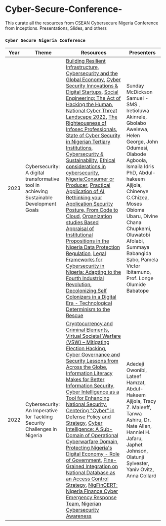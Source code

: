 # Cyber-Secure-Conference-
This curate all the resources from CSEAN Cybersecure Nigeria Conference from Inceptions. Presentations, Slides, and others
### `Cyber Secure Nigeria Conference`

| Year | Theme | Resources | Presenters |
| --- | --- | --- |---
| 2023 |Cybersecurity: A digital transformative tool in achieving Sustainable Development Goals | [Building Resilient Infrastructure](https://csean-my.sharepoint.com/:b:/g/personal/conference_csean_org_ng/EdsED0iaB0dKk6dx_xiWY_YB_e_yxG00VmcR50MYDA35cw?e=9av9zt), [Cybersecurity and the Global Economy](https://csean-my.sharepoint.com/:b:/g/personal/conference_csean_org_ng/EWSnHcQKMBpIjk_7gnLPmXQBxg-8N6Za3sgnBxRfehR_Ag?e=TK7oDB), [Cyber Security Innovations & Digital Startups](https://csean-my.sharepoint.com/:b:/g/personal/conference_csean_org_ng/EUUpJBoXN4lEoOoxmkGaOScB4vUb2bQfO-EMq_szhy4W3A?e=hS1Y64), [Social Engineering: The Act of Hacking the Human](https://csean-my.sharepoint.com/:b:/g/personal/conference_csean_org_ng/EURMHfEbKYpMtbvy1W8-EWIBgY1qJn20BXg7S9h3fbIdAA?e=cb9Bua), [National Cyber Threat Landscape 2022](https://csean-my.sharepoint.com/:b:/g/personal/conference_csean_org_ng/EfWSu2LTQQtBkTx4bCdR_roBI-uVZGDswtjsOE0PtYjmJA?e=BdzghJ), [The Righteousness of Infosec Professionals](https://csean-my.sharepoint.com/:b:/g/personal/conference_csean_org_ng/EQ3dUDIQCyNFrWFMGps6kjgBL2g5BphZd5P0ggzO5Dghqw?e=56E3g6), [State of Cyber Security in Nigerian Tertiary Institutions](https://csean-my.sharepoint.com/:b:/g/personal/conference_csean_org_ng/EbVVUNjdy5tHpDM3nMVoIikBwEsr0O6e0W1mLCx78_mI7Q?e=88HL6j), [Cybersecurity & Sustainability](https://csean-my.sharepoint.com/:b:/g/personal/conference_csean_org_ng/EeTXH9nmVchCjL9y4rlSpZYBvAFK7RRXHiCG1c9D_-atCg?e=RsiZLz), [Ethical considerations in cybersecurity](https://csean-my.sharepoint.com/:b:/g/personal/conference_csean_org_ng/EV5H67sZu5xBnUcHXS_QpuEBTD27YbAmXDnK4GCkiA2amA?e=KRcnm8), [Nigeria:Consumer or Producer](https://csean-my.sharepoint.com/:b:/g/personal/conference_csean_org_ng/ETxX0c6FSd1Ds28UkyyvdT0BMAA2Dne_mF1Pw5M4Gztezg?e=siC53O), [Practical Application of AI](https://csean-my.sharepoint.com/:b:/g/personal/conference_csean_org_ng/Eao8DAcqHCpFksk8vYWb7qUB5hbbOdSt07bX3PtvO7QaCg?e=Nyqjep), [Rethinking your Application Security Posture, From Code to Cloud](https://csean-my.sharepoint.com/:b:/g/personal/conference_csean_org_ng/Ed_Zjeu8fbxGhIy7982ykAYBjS1z2_M7lrC9tlFjKthS-Q?e=KRQPBN), [Organization studies Based Appraisal of Institutional Propositions in the Nigeria Data Protection Regulation](https://csean-my.sharepoint.com/:b:/g/personal/conference_csean_org_ng/EXyOARzfzq5Mrev0o48bRHEBND4s9jsj32d1ShP5bjt_NQ?e=gVDX9x), [Legal Frameworks for Cybersecurity in Nigeria: Adapting to the Fourth Industrial Revolution](https://csean-my.sharepoint.com/:b:/g/personal/conference_csean_org_ng/EXJyY5i0kEpCrT2ysruJbNABq9KkoNCuYMocowsntbnELw?e=2HlNcw), [Decolonizing Self Colonizers in a Digital Era - Technological Determinism to the Rescue](https://csean-my.sharepoint.com/:b:/g/personal/conference_csean_org_ng/Ecp2zxr860hFowp_qgzUricBK25KVLip9S6tn9FtBL2IFQ?e=BPCQ9y) | Sunday McDickson Samuel -SMS , Iretioluwa Akinrele, Gbolabo Awelewa, Helen George, John Odumesi, Olabode Agboola, Ismaila Idris PhD, Abdul-hakeem Ajijola, Chinenye C.Chizea, Moses Obioma Ubaru, Divine Chana Chupkemi, Oluwatobi Afolabi, Summaya Babangida Sabo, Pamela Victor Ibitamuno, Prof. Longe Olumide Babatope
| 2022 | Cybersecurity: An Imperative for Tackling Security Challenges in Nigeria | [Cryptocurrency and Criminal Elements](https://csean-my.sharepoint.com/:b:/g/personal/conference_csean_org_ng/EeLOEUzOODlNgIWJyMmPcpcBUnAOZlZ3_liOykarsiPn_w?e=SJk3GG), [Virtual Societal Warfare (VSW) – Mitigating Election Hacking](https://csean-my.sharepoint.com/:b:/g/personal/conference_csean_org_ng/ERfwPPNcXgZDigI3TVXQ3ZYBXgvqPAN8p-g6zM5wn4ZkMg?e=mjT4of), [Cyber Governance and Security Lessons from Across the Globe](https://csean-my.sharepoint.com/:b:/g/personal/conference_csean_org_ng/Ed6kr7ljoK1GmBwSI7k4gP4BTjbOFHUDDRTbCKzmwwspPg?e=zA3Sdm), [Information Literacy Makes for Better Information Security](https://csean-my.sharepoint.com/:b:/g/personal/conference_csean_org_ng/EctCFvq-VrVIoilqI0_m658BVMyY8_j3muCe_7gie6zEpg?e=y0Mz8b), [Cyber Intelligence as a Tool for Enhancing National Security](https://csean-my.sharepoint.com/:b:/g/personal/conference_csean_org_ng/ETgFx9E_2vhBldxeLGM9BFkBBXXXcdSlu7ahZc9jo0YjXg?e=kXo8Nd), [Centering "Cyber" in Defense Policy and Strategy](https://csean-my.sharepoint.com/:b:/g/personal/conference_csean_org_ng/EQm5QpcXEcZOnIwjLqxehOsBhRpXapsTtjFVrDIgjrP9xA?e=k29KVu), [Cyber Intelligence: A Sub-Domain of Operational Cyberwarfare Domain](https://csean-my.sharepoint.com/:b:/g/personal/conference_csean_org_ng/EXGQ4T90IKtOpA5pN0P6j8ABhuxFWiXm55Cl7aPuVMbh4A?e=uAwglz), [Protecting Nigeria's Digital Economy - Role of Government](https://csean-my.sharepoint.com/:b:/g/personal/conference_csean_org_ng/Ecr-dNJz9tlIlqV93DrB6EsBwpnOhxJIpXo-4CguRtMMtQ?e=k7gtXk), [Fine-Grained Integration on National Database as an Access Control Strategy](https://csean-my.sharepoint.com/:b:/g/personal/conference_csean_org_ng/ETp5ZbpCov9HnCdQjb_8VpkBxpQJqSuRVq9semQZDqHcBg?e=tGkfZf), [NigFinCERT: Nigeria Finance Cyber Emergency Response Team](https://csean-my.sharepoint.com/:b:/g/personal/conference_csean_org_ng/EWPzqndNTulEgi-IR-ZIU28Ba_B7dz49t2XGaSHee3ya2A?e=4ii6ew), [Nigerian Cybersecurity Awareness](https://csean-my.sharepoint.com/:v:/g/personal/conference_csean_org_ng/EZs2eYZC8vJHm4hsMrRQu3QBU0tAG2xgTRHwOs8nNjNETg?e=ReOrNP) | Adedeji Owonibi, Lateef Hamzat, Abdul-Hakeem Ajijola, Tracy Z. Maleeff, Tanwa Ashiru, Dr. Nate Allen, Hanniel H. Jafaru, Japhet Johnson, Olatunji Sylvester, Yaniv Ovitz, Anna Collard


